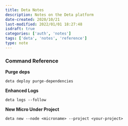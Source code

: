 ```yaml
---
title: Deta Notes
description: Notes on the Deta platform
date-created: 2020/10/21
last-modified: 2022/01/01 18:27:48
isdraft: true
categories: ['auth', 'notes']
tags: ['deta', 'notes', 'reference']
type: note
---
```


### Command Reference

**Purge deps**

```shell
deta deploy purge-dependencies
```

**Enhanced Logs**

```shell
deta logs --follow
```

**New Micro Under Project**

```
deta new --node <microname> --project <your-project>
```
